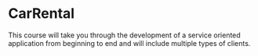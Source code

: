 # CarRental

This course will take you through the development of a service oriented application from beginning to end and will include multiple types of clients.
